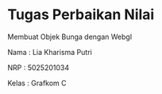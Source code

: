 # Tugas Perbaikan Nilai
Membuat Objek Bunga dengan Webgl

Nama : Lia Kharisma Putri

NRP : 5025201034

Kelas : Grafkom C

